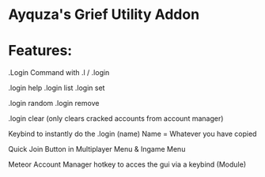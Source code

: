 # Ayquza's Grief Utility Addon

# Features: 
.Login Command with .l / .login 

.login help    .login list    .login set

.login random   .login remove


.login clear (only clears cracked accounts from account manager)

Keybind to instantly do the .login (name) Name = Whatever you have copied


Quick Join Button in Multiplayer Menu & Ingame Menu

Meteor Account Manager hotkey to acces the gui via a keybind (Module)










